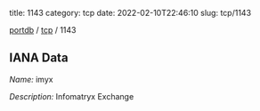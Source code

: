 title: 1143
category: tcp
date: 2022-02-10T22:46:10
slug: tcp/1143

[portdb](/) / [tcp](/category/tcp.html) / 1143


## IANA Data

_Name:_ imyx

_Description:_ Infomatryx Exchange

